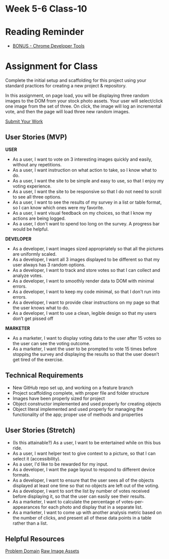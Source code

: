 # Week 5-6 Class-10

# Reading Reminder
* [BONUS - Chrome Developer Tools](https://canvas.instructure.com/courses/1030700/modules/items/9632592)

# Assignment for Class
Complete the initial setup and scaffolding for this project using your standard practices for creating a new project & repository.

In this assignment, on page load, you will be displaying three random images to the DOM from your stock photo assets. Your user will select/click one image from the set of three. On click, the image will log an incremental vote, and then the page will load three new random images.

[Submit Your Work](https://canvas.instructure.com/courses/1030700/modules/items/9632591)

## User Stories (MVP)
**USER**
- As a user, I want to vote on 3 interesting images quickly and easily, without any repetitions.
- As a user, I want instruction on what action to take, so I know what to do.
- As a user, I want the site to be simple and easy to use, so that I enjoy my voting experience.
- As a user, I want the site to be responsive so that I do not need to scroll to see all three options.
- As a user, I want to see the results of my survey in a list or table format, so I can know which ones were my favorite.
- As a user, I want visual feedback on my choices, so that I know my actions are being logged.
- As a user, I don't want to spend too long on the survey. A progress bar would be helpful.

**DEVELOPER**
- As a developer, I want images sized appropriately so that all the pictures are uniformly scaled.
- As a developer, I want all 3 images displayed to be different so that my user always has 3 random options.
- As a developer, I want to track and store votes so that I can collect and analyze votes.
- As a developer, I want to smoothly render data to DOM with minimal errors.
- As a developer, I want to keep my code minimal, so that I don't run into errors.
- As a developer, I want to provide clear instructions on my page so that the user knows what to do.
- As a developer, I want to use a clean, legible design so that my users don’t get pissed off

**MARKETER**
- As a marketer, I want to display voting data to the user after 15 votes so the user can see the voting outcome.
- As a marketer, I want the user to be prompted to vote 15 times before stopping the survey and displaying the results so that the user doesn’t get tired of the exercise.


## Technical Requirements
 - New GitHub repo set up, and working on a feature branch
 - Project scaffolding complete, with proper file and folder structure
 - Images have been properly sized for project
 - Object constructor implemented and used properly for creating objects
 - Object literal implemented and used properly for managing the functionality of the app; proper use of methods and properties

## User Stories (Stretch)
- (Is this attainable?) As a user, I want to be entertained while on this bus ride.
- As a user, I want helper text to give context to a picture, so that I can select it (accessibility).
- As a user, I'd like to be rewarded for my input.
- As a developer, I want the page layout to respond to different device formats.
- As a developer, I want to ensure that the user sees all of the objects displayed at least one time so that no objects are left out of the voting.
- As a developer, I want to sort the list by number of votes received before displaying it, so that the user can easily see their results.
- As a marketer, I want to calculate the percentage of votes-per-appearances for each photo and display that in a separate list.
- As a marketer, I want to come up with another analysis metric based on the number of clicks, and present all of these data points in a table rather than a list.

## Helpful Resources
[Problem Domain](../assets/README.md)
[Raw Image Assets](../assets/imgs)
